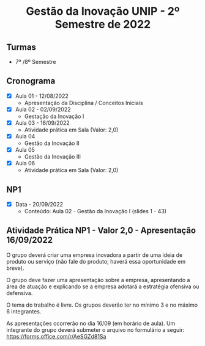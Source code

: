 <h1 align="center">
    Gestão da Inovação UNIP - 2º Semestre de 2022
</h1>


## Turmas
- 7º /8º Semestre

## Cronograma

- [x]  Aula 01 - 12/08/2022
    - Apresentação da Disciplina / Conceitos Iniciais
- [x]  Aula 02 - 02/09/2022
    - Gestação da Inovação I
- [x]  Aula 03 - 16/09/2022
    - Atividade prática em Sala (Valor: 2,0)
- [x]  Aula 04
    - Gestão da Inovação II
- [x]  Aula 05 
    - Gestão da Inovação III
- [x]  Aula 06
    - Atividade prática em Sala (Valor: 2,0)

## NP1

- [x]  Data - 20/09/2022
    - Conteúdo: Aula 02 - Gestão da Inovação I (slides 1 - 43)

## Atividade Prática NP1 - Valor 2,0 - Apresentação 16/09/2022

O grupo deverá criar uma empresa inovadora a partir de uma ideia de produto ou serviço (não fale do produto; haverá essa oportunidade em breve).

O grupo deve fazer uma apresentação sobre a empresa, apresentando a área de atuação e explicando se a empresa adotará a estratégia ofensiva ou defensiva.

O tema do trabalho é livre. Os grupos deverão ter no mínimo 3 e no máximo 6 integrantes.

As apresentações ocorrerão no dia 16/09 (em horário de aula). Um integrante do grupo deverá submeter o arquivo no formulário a seguir: https://forms.office.com/r/AeSGZd81Sa


